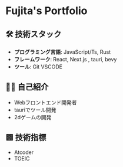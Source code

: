    # Fujita's Portfolio

   ## 🛠 技術スタック

   - **プログラミング言語**: JavaScript/Ts, Rust
   - **フレームワーク**: React, Next.js , tauri, bevy
   - **ツール**: Git VSCODE

   ## 👨‍💻 自己紹介

   - Webフロントエンド開発者
   - tauriでツール開発
   - 2dゲームの開発

   ## ▩ 技術指標
   - Atcoder
   - TOEIC
